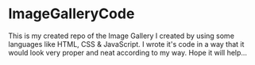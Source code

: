 # ImageGalleryCode
This is my created repo of the Image Gallery I created by using some languages like HTML, CSS &amp; JavaScript. I wrote it's code in a way that it would look very proper and neat according to my way. Hope it will help...
